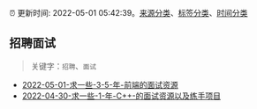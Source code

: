 :alarm_clock: 更新时间: 2022-05-01 05:42:39。[来源分类](../README.md)、[标签分类](../TAGS.md)、[时间分类](../TIMELINE.md)

## 招聘面试


> 关键字：`招聘`、`面试`



- [2022-05-01-求一些-3-5-年-前端的面试资源](https://www.v2ex.com/t/850314) 
- [2022-04-30-求一些-1-年-C++-的面试资源以及练手项目](https://www.v2ex.com/t/850298) 